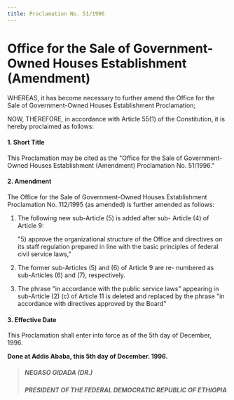 ```yaml
---
title: Proclamation No. 51/1996
---
```


# Office for the Sale of Government-Owned Houses Establishment (Amendment)

WHEREAS, it has become necessary to further amend
the Office for the Sale of Government-Owned Houses
Establishment Proclamation;

NOW, THEREFORE, in accordance with Article 55(1)
of the Constitution, it is hereby proclaimed as follows:

#### 1. Short Title

This Proclamation may be cited as the "Office for the Sale 
of Government-Owned Houses Establishment (Amendment) 
Proclamation No. 51/1996."

#### 2. Amendment

The Office for the Sale of Government-Owned Houses
Establishment Proclamation No. 112/1995 (as amended)
is further amended as follows:

1.  The following new sub-Article (5) is added after sub-
    Article (4) of Article 9:

    "5) approve the organizational structure of the
    Office and directives on its staff regulation
    prepared in line with the basic principles of
    federal civil service laws,"
2.  The former sub-Articles (5) and (6) of Article 9 are re-
    numbered as sub-Articles (6) and (7), respectively.
3.  The phrase "in accordance with the public service
    laws" appearing in sub-Article (2) (c) of Article 11 is
    deleted and replaced by the phrase "in accordance
    with directives approved by the Board"

#### 3. Effective Date

This Proclamation shall enter into force as of the 5th day of
December, 1996.

**Done at Addis Ababa, this 5th day of December. 1996.**

> ##### NEGASO GIDADA (DR.)
>
> ##### PRESIDENT OF THE FEDERAL DEMOCRATIC REPUBLIC OF ETHIOPIA